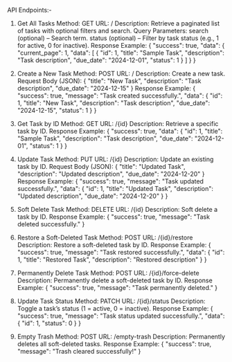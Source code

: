 API Endpoints:- 

1. Get All Tasks
Method: GET
URL: /
Description: Retrieve a paginated list of tasks with optional filters and search.
Query Parameters:
search (optional) – Search term.
status (optional) – Filter by task status (e.g., 1 for active, 0 for inactive).
Response Example:
{
  "success": true,
  "data": {
    "current_page": 1,
    "data": [
      {
        "id": 1,
        "title": "Sample Task",
        "description": "Task description",
        "due_date": "2024-12-01",
        "status": 1
      }
    ]
  }
}



2. Create a New Task
Method: POST
URL: /
Description: Create a new task.
Request Body (JSON):
{
  "title": "New Task",
  "description": "Task description",
  "due_date": "2024-12-15"
}
Response Example:
{
  "success": true,
  "message": "Task created successfully.",
  "data": {
    "id": 1,
    "title": "New Task",
    "description": "Task description",
    "due_date": "2024-12-15",
    "status": 1
  }
}



3. Get Task by ID
Method: GET
URL: /{id}
Description: Retrieve a specific task by ID.
Response Example:
{
  "success": true,
  "data": {
    "id": 1,
    "title": "Sample Task",
    "description": "Task description",
    "due_date": "2024-12-01",
    "status": 1
  }
}



4. Update Task
Method: PUT
URL: /{id}
Description: Update an existing task by ID.
Request Body (JSON):
{
  "title": "Updated Task",
  "description": "Updated description",
  "due_date": "2024-12-20"
}
Response Example:
{
  "success": true,
  "message": "Task updated successfully.",
  "data": {
    "id": 1,
    "title": "Updated Task",
    "description": "Updated description",
    "due_date": "2024-12-20"
  }
}



5. Soft Delete Task
Method: DELETE
URL: /{id}
Description: Soft delete a task by ID.
Response Example:
{
  "success": true,
  "message": "Task deleted successfully."
}
6. Restore a Soft-Deleted Task
Method: POST
URL: /{id}/restore
Description: Restore a soft-deleted task by ID.
Response Example:
{
  "success": true,
  "message": "Task restored successfully.",
  "data": {
    "id": 1,
    "title": "Restored Task",
    "description": "Restored description"
  }
}



7. Permanently Delete Task
Method: POST
URL: /{id}/force-delete
Description: Permanently delete a soft-deleted task by ID.
Response Example:
{
  "success": true,
  "message": "Task permanently deleted."
}
8. Update Task Status
Method: PATCH
URL: /{id}/status
Description: Toggle a task’s status (1 = active, 0 = inactive).
Response Example:
{
  "success": true,
  "message": "Task status updated successfully.",
  "data": {
    "id": 1,
    "status": 0
  }
}



9. Empty Trash
Method: POST
URL: /empty-trash
Description: Permanently deletes all soft-deleted tasks.
Response Example:
{
  "success": true,
  "message": "Trash cleared successfully!"
}
